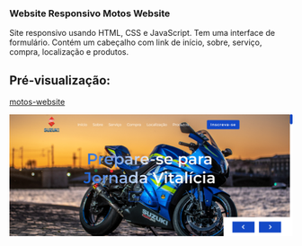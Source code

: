 ### Website Responsivo Motos Website

 <p>Site responsivo usando HTML, CSS e JavaScript. Tem uma interface de formulário. Contém um cabeçalho com link de início, sobre, serviço, compra, localização e produtos.</p>

## Pré-visualização:

[motos-website](https://motos-website.netlify.app/)

<!-- <div align="center"><img src="images/moto01.jpg" width=auto>
</div> -->

![screenshot](./images/moto-readme.png)

